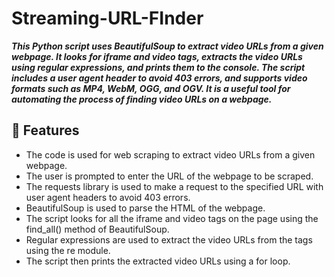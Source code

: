 # Streaming-URL-FInder
***This Python script uses BeautifulSoup to extract video URLs from a given webpage. It looks for iframe and video tags, extracts the video URLs using regular expressions, and prints them to the console. The script includes a user agent header to avoid 403 errors, and supports video formats such as MP4, WebM, OGG, and OGV. It is a useful tool for automating the process of finding video URLs on a webpage.***

## 🔗 Features
- The code is used for web scraping to extract video URLs from a given webpage.
- The user is prompted to enter the URL of the webpage to be scraped.
- The requests library is used to make a request to the specified URL with user agent headers to avoid 403 errors.
- BeautifulSoup is used to parse the HTML of the webpage.
- The script looks for all the iframe and video tags on the page using the find_all() method of BeautifulSoup.
- Regular expressions are used to extract the video URLs from the tags using the re module.
- The script then prints the extracted video URLs using a for loop.
